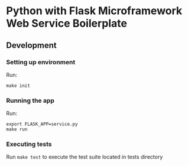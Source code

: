 # Python with Flask Microframework Web Service Boilerplate

## Development

### Setting up environment

Run:
```
make init
```

### Running the app

Run:
```
export FLASK_APP=service.py
make run
```
### Executing tests

Run `make test` to execute the test suite located in tests directory


